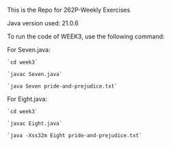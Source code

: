 This is the Repo for 262P-Weekly Exercises

Java version used: 21.0.6

To run the code of WEEK3, use the following command:

For Seven.java:  

    `cd week3`  

    `javac Seven.java`  

    `java Seven pride-and-prejudice.txt`  

For Eight.java:  

    `cd week3`  

    `javac Eight.java`  
    
    `java -Xss32m Eight pride-and-prejudice.txt`
